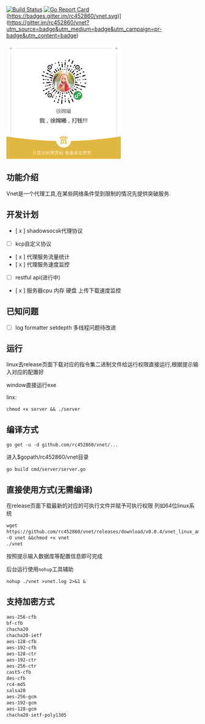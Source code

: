 [![Build Status](https://travis-ci.org/rc452860/vnet.svg?branch=master)](https://travis-ci.org/rc452860/vnet)
[![Go Report Card](https://goreportcard.com/badge/github.com/rc452860/vnet)](https://goreportcard.com/report/github.com/rc452860/vnet)(https://badges.gitter.im/rc452860/vnet.svg)](https://gitter.im/rc452860/vnet?utm_source=badge&utm_medium=badge&utm_campaign=pr-badge&utm_content=badge)

<img src="./assert/donate.png" width="300" title="you have me!">

## 功能介绍
Vnet是一个代理工具,在某些网络条件受到限制的情况先提供突破服务.

## 开发计划
- [ x ] shadowsocsk代理协议
- [  ] kcp自定义协议
- [ x ] 代理服务流量统计
- [ x ] 代理服务速度监控
- [  ] restful api(进行中)
- [ x ] 服务器cpu 内存 硬盘 上传下载速度监控

## 已知问题
- [ ] log formatter setdepth 多线程问题待改进



## 运行
linux去release页面下载对应的指令集二进制文件给运行权限直接运行,根据提示输入对应的配置好

window直接运行exe

linx:
```
chmod +x server && ./server
```

## 编译方式
```
go get -u -d github.com/rc452860/vnet/...
```

进入$gopath/rc452860/vnet目录

```
go build cmd/server/server.go
```

## 直接使用方式(无需编译)
在release页面下载最新的对应的可执行文件并赋予可执行权限
列如64位linux系统
```
wget https://github.com/rc452860/vnet/releases/download/v0.0.4/vnet_linux_amd64 -O vnet &&chmod +x vnet
./vnet
```
按照提示输入数据库等配置信息即可完成

后台运行使用`nohup`工具辅助
```
nohup ./vnet >vnet.log 2>&1 &
```

## 支持加密方式
```
aes-256-cfb
bf-cfb
chacha20
chacha20-ietf
aes-128-cfb
aes-192-cfb
aes-128-ctr
aes-192-ctr
aes-256-ctr
cast5-cfb
des-cfb
rc4-md5
salsa20
aes-256-gcm
aes-192-gcm
aes-128-gcm
chacha20-ietf-poly1305
```